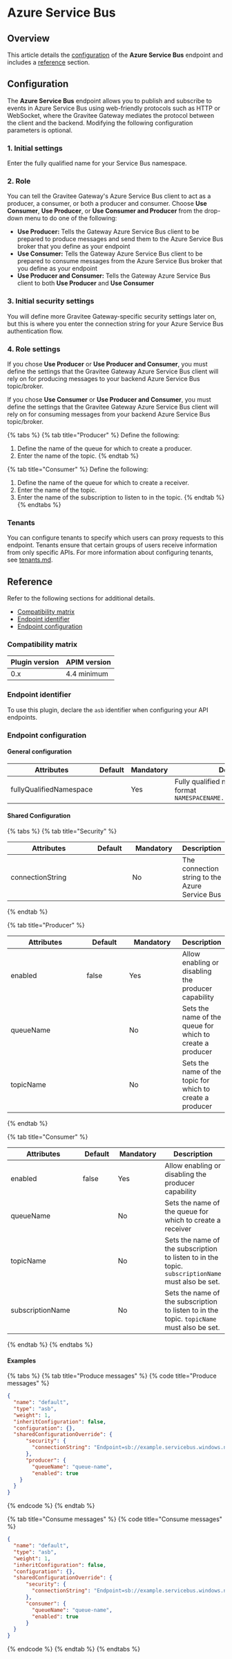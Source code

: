# Azure Service Bus

## Overview

This article details the [configuration](azure-service-bus.md#configuration) of the **Azure Service Bus** endpoint and includes a [reference](azure-service-bus.md#reference) section.

## Configuration

The **Azure Service Bus** endpoint allows you to publish and subscribe to events in Azure Service Bus using web-friendly protocols such as HTTP or WebSocket, where the Gravitee Gateway mediates the protocol between the client and the backend. Modifying the following configuration parameters is optional.

### 1. Initial settings

Enter the fully qualified name for your Service Bus namespace.

### 2. Role

You can tell the Gravitee Gateway's Azure Service Bus client to act as a producer, a consumer, or both a producer and consumer. Choose **Use Consumer**, **Use Producer**, or **Use Consumer and Producer** from the drop-down menu to do one of the following:

* **Use Producer:** Tells the Gateway Azure Service Bus client to be prepared to produce messages and send them to the Azure Service Bus broker that you define as your endpoint
* **Use Consumer:** Tells the Gateway Azure Service Bus client to be prepared to consume messages from the Azure Service Bus broker that you define as your endpoint
* **Use Producer and Consumer:** Tells the Gateway Azure Service Bus client to both **Use Producer** and **Use Consumer**

### 3. Initial security settings

You will define more Gravitee Gateway-specific security settings later on, but this is where you enter the connection string for your Azure Service Bus authentication flow.

### 4. Role settings

If you chose **Use Producer** or **Use Producer and Consumer**, you must define the settings that the Gravitee Gateway Azure Service Bus client will rely on for producing messages to your backend Azure Service Bus topic/broker.&#x20;

If you chose **Use Consumer** or **Use Producer and Consumer**, you must define the settings that the Gravitee Gateway Azure Service Bus client will rely on for consuming messages from your backend Azure Service Bus topic/broker.&#x20;

{% tabs %}
{% tab title="Producer" %}
Define the following:

1. Define the name of the queue for which to create a producer.
2. Enter the name of the topic.
{% endtab %}

{% tab title="Consumer" %}
Define the following:

1. Define the name of the queue for which to create a receiver.
2. Enter the name of the topic.
3. Enter the name of the subscription to listen to in the topic.
{% endtab %}
{% endtabs %}

### Tenants

You can configure tenants to specify which users can proxy requests to this endpoint. Tenants ensure that certain groups of users receive information from only specific APIs. For more information about configuring tenants, see [tenants.md](../../gravitee-gateway/tenants.md "mention").

## Reference

Refer to the following sections for additional details.

* [Compatibility matrix](azure-service-bus.md#user-content-compatibility-matrix)
* [Endpoint identifier](azure-service-bus.md#user-content-endpoint-identifier)
* [Endpoint configuration](azure-service-bus.md#user-content-endpoint-configuration)

### Compatibility matrix <a href="#user-content-compatibility-matrix" id="user-content-compatibility-matrix"></a>

| Plugin version | APIM version |
| -------------- | ------------ |
| 0.x            | 4.4 minimum  |

### Endpoint identifier <a href="#user-content-endpoint-identifier" id="user-content-endpoint-identifier"></a>

To use this plugin, declare the `asb` identifier when configuring your API endpoints.

### Endpoint configuration <a href="#user-content-endpoint-configuration" id="user-content-endpoint-configuration"></a>

#### General configuration <a href="#user-content-general-configuration" id="user-content-general-configuration"></a>

<table><thead><tr><th width="241">Attributes</th><th width="97">Default</th><th width="124">Mandatory</th><th>Description</th></tr></thead><tbody><tr><td>fullyQualifiedNamespace</td><td></td><td>Yes</td><td>Fully qualified namespace in the format <code>NAMESPACENAME.servicebus.windows.net</code></td></tr></tbody></table>

#### Shared Configuration <a href="#user-content-shared-configuration" id="user-content-shared-configuration"></a>

{% tabs %}
{% tab title="Security" %}
<table><thead><tr><th width="234">Attributes</th><th width="92">Default</th><th width="117">Mandatory</th><th>Description</th></tr></thead><tbody><tr><td>connectionString</td><td></td><td>No</td><td>The connection string to the Azure Service Bus</td></tr></tbody></table>
{% endtab %}

{% tab title="Producer" %}
<table><thead><tr><th width="204">Attributes</th><th width="99">Default</th><th width="121">Mandatory</th><th>Description</th></tr></thead><tbody><tr><td>enabled</td><td>false</td><td>Yes</td><td>Allow enabling or disabling the producer capability</td></tr><tr><td>queueName</td><td></td><td>No</td><td>Sets the name of the queue for which to create a producer</td></tr><tr><td>topicName</td><td></td><td>No</td><td>Sets the name of the topic for which to create a producer</td></tr></tbody></table>
{% endtab %}

{% tab title="Consumer" %}
<table><thead><tr><th width="204">Attributes</th><th width="99">Default</th><th width="121">Mandatory</th><th>Description</th></tr></thead><tbody><tr><td>enabled</td><td>false</td><td>Yes</td><td>Allow enabling or disabling the producer capability</td></tr><tr><td>queueName</td><td></td><td>No</td><td>Sets the name of the queue for which to create a receiver</td></tr><tr><td>topicName</td><td></td><td>No</td><td>Sets the name of the subscription to listen to in the topic. <code>subscriptionName</code> must also be set.</td></tr><tr><td>subscriptionName</td><td></td><td>No</td><td>Sets the name of the subscription to listen to in the topic. <code>topicName</code> must also be set.</td></tr></tbody></table>
{% endtab %}
{% endtabs %}

#### **Examples**

{% tabs %}
{% tab title="Produce messages" %}
{% code title="Produce messages" %}
```json
{
  "name": "default",
  "type": "asb",
  "weight": 1,
  "inheritConfiguration": false,
  "configuration": {},
  "sharedConfigurationOverride": {
      "security": {
        "connectionString": "Endpoint=sb://example.servicebus.windows.net/;SharedAccessKeyName=ExampleSharedAccessKeyName;SharedAccessKey=ExampleSharedAccessKey"
      },
      "producer": {
        "queueName": "queue-name",
        "enabled": true
    }
  }
}
```
{% endcode %}
{% endtab %}

{% tab title="Consume messages" %}
{% code title="Consume messages" %}
```json
{
  "name": "default",
  "type": "asb",
  "weight": 1,
  "inheritConfiguration": false,
  "configuration": {},
  "sharedConfigurationOverride": {
      "security": {
        "connectionString": "Endpoint=sb://example.servicebus.windows.net/;SharedAccessKeyName=ExampleSharedAccessKeyName;SharedAccessKey=ExampleSharedAccessKey"
      },
      "consumer": {
        "queueName": "queue-name",
        "enabled": true
      }
  }
}
```
{% endcode %}
{% endtab %}
{% endtabs %}
